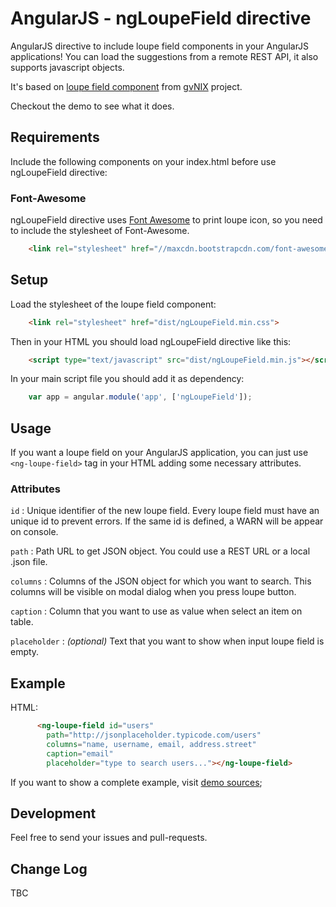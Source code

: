 # AngularJS - ngLoupeField directive

AngularJS directive to include loupe field components in your AngularJS applications! You can load the suggestions from a remote REST API, it also supports javascript objects.

It's based on [loupe field component](https://github.com/DISID/gvnix-samples/tree/master/quickstart-app#loupe-fields) from [gvNIX](http://www.gvnix.org/en/index.html) project.

Checkout the demo to see what it does.

## Requirements

Include the following components on your index.html before use ngLoupeField directive:

### Font-Awesome

ngLoupeField directive uses [Font Awesome](http://fortawesome.github.io/Font-Awesome/) to print loupe icon, so
you need to include the stylesheet of Font-Awesome. 

```html
	<link rel="stylesheet" href="//maxcdn.bootstrapcdn.com/font-awesome/4.3.0/css/font-awesome.min.css">
```

## Setup

Load the stylesheet of the loupe field component:

```html
	<link rel="stylesheet" href="dist/ngLoupeField.min.css">
```

Then in your HTML you should load ngLoupeField directive like this:

```html
	<script type="text/javascript" src="dist/ngLoupeField.min.js"></script>
```

In your main script file you should add it as dependency:

```javascript
	var app = angular.module('app', ['ngLoupeField']);
```

## Usage

If you want a loupe field on your AngularJS application, you can just use `<ng-loupe-field>` tag in your HTML adding some necessary attributes.

### Attributes

`id` : Unique identifier of the new loupe field. Every loupe field must have an unique id to prevent errors. If the same id is defined, a WARN will be appear on console.

`path` : Path URL to get JSON object. You could use a REST URL or a local .json file.

`columns` : Columns of the JSON object for which you want to search. This columns will be visible on modal dialog when you press loupe button.

`caption` : Column that you want to use as value when select an item on table.

`placeholder` : *(optional)* Text that you want to show when input loupe field is empty. 

## Example

HTML:
```html
	  <ng-loupe-field id="users"
	    path="http://jsonplaceholder.typicode.com/users"
	    columns="name, username, email, address.street"
	    caption="email"
	    placeholder="type to search users..."></ng-loupe-field>
```

If you want to show a complete example, visit [demo sources](https://github.com/jcagarcia/ngLoupeField/tree/master/demo);

## Development

Feel free to send your issues and pull-requests.

## Change Log

TBC
